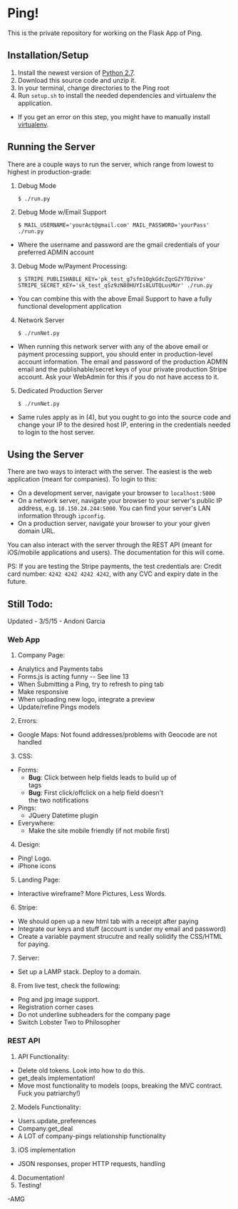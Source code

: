 # Ping!
This is the private repository for working on the Flask App of Ping.

## Installation/Setup

1. Install the newest version of [Python 2.7](https://www.python.org/downloads/).
2. Download this source code and unzip it.
3. In your terminal, change directories to the Ping root
3. Run `setup.sh` to install the needed dependencies and virtualenv the application.
  * If you get an error on this step, you might have to manually install [virtualenv](https://virtualenv.pypa.io/en/latest/installation.html).

## Running the Server

There are a couple ways to run the server, which range from lowest to highest in production-grade:

1. Debug Mode

    `$ ./run.py`

2. Debug Mode w/Email Support

    `$ MAIL_USERNAME='yourAct@gmail.com' MAIL_PASSWORD='yourPass' ./run.py`

  - Where the username and password are the gmail credentials of your preferred ADMIN account
3. Debug Mode w/Payment Processing:

    `$ STRIPE_PUBLISHABLE_KEY='pk_test_g7sfm1OgkGdcZqcGZY7DzVxe' STRIPE_SECRET_KEY='sk_test_qSz9zN80HUYIs8LUTQLusMUr' ./run.py`

  - You can combine this with the above Email Support to have a fully functional development application

4. Network Server

    `$ ./runNet.py`

  - When running this network server with any of the above email or payment processing support, you should enter in production-level account information. The email and password of the production ADMIN email and the publishable/secret keys of your private production Stripe account. Ask your WebAdmin for this if you do not have access to it.

5. Dedicated Production Server

    `$ ./runNet.py`

  - Same rules apply as in (4), but you ought to go into the source code and change your IP to the desired host IP, entering in the credentials needed to login to the host server.

## Using the Server

There are two ways to interact with the server. The easiest is the web application (meant for companies). To login to this:
  * On a development server, navigate your browser to `localhost:5000`
  * On a network server, navigate your browser to your server's public IP address, e.g. `10.150.24.244:5000`. You can find your server's LAN information through `ipconfig`.
  * On a production server, navigate your browser to your your given domain URL.

You can also interact with the server through the REST API (meant for iOS/mobile applications and users). The documentation for this will come.

PS: If you are testing the Stripe payments, the test credentials are: Credit card number: `4242 4242 4242 4242`, with any CVC and expiry date in the future.

## Still Todo:
Updated - 3/5/15 - Andoni Garcia

### Web App

1. Company Page:
  * Analytics and Payments tabs
  * Forms.js is acting funny -- See line 13
  * When Submitting a Ping, try to refresh to ping tab
  * Make responsive
  * When uploading new logo, integrate a preview
  * Update/refine Pings models
2. Errors:
  * Google Maps:
    Not found addresses/problems with Geocode are not handled
3. CSS:
  * Forms:
  	- **Bug**: Click between help fields leads to build up of <br /> tags
    - **Bug**: First click/offclick on a help field doesn't <br /> the two notifications
  * Pings:
    - JQuery Datetime plugin
  * Everywhere:
    - Make the site mobile friendly (if not mobile first)
4. Design:
  * Ping! Logo.
  * iPhone icons
5. Landing Page:
  * Interactive wireframe? More Pictures, Less Words.
6. Stripe:
  * We should open up a new html tab with a receipt after paying
  * Integrate our keys and stuff (account is under my email and password)
  * Create a variable payment strucutre and really solidify the CSS/HTML for paying.
7. Server:
  * Set up a LAMP stack. Deploy to a domain.
8. From live test, check the following:
  * Png and jpg image support.
  * Registration corner cases
  * Do not underline subheaders for the company page
  * Switch Lobster Two to Philosopher

### REST API

1. API Functionality:
  * Delete old tokens. Look into how to do this.
  * get_deals implementation!
  * Move most functionality to models (oops, breaking the MVC contract. Fuck you patriarchy!)
2. Models Functionality:
  * Users.update_preferences
  * Company.get_deal
  * A LOT of company-pings relationship functionality
3. iOS implementation
  * JSON responses, proper HTTP requests, handling
4. Documentation!
5. Testing!

-AMG